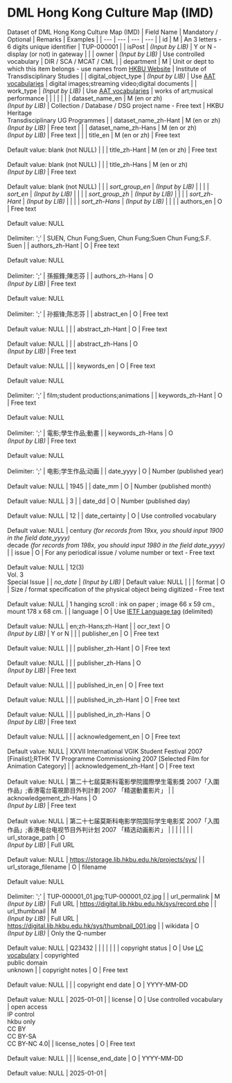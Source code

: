 

# DML Hong Kong Culture Map (IMD)

Dataset of DML Hong Kong Culture Map (IMD)
|	Field Name	|	Mandatory / Optional	|	Remarks	|	Examples	|
|	---	|	---	|	---	|	---	|
|	id	|	M	|	An 3 letters - 6 digits	unique identifier |	TUP-000001	|
|	isPost	|	*(Input by LIB)*	|	Y or N - display (or not) in gateway	|		|
|	owner	|	*(Input by LIB)*	|	Use controlled vocabulary	|	DIR / SCA / MCAT / CML	|
| department | M | Unit or dept to which this item belongs - use names from [HKBU Website](https://www.hkbu.edu.hk/en/about/faculties.html) | Institute of Transdisciplinary Studies |
|	digital_object_type	|	*(Input by LIB)*	|	Use [AAT vocabularies](https://www.getty.edu/research/tools/vocabularies/aat/index.html)	|	digital images;streaming video;digital documents |
|	work_type	|	*(Input by LIB)*	|	Use [AAT vocabularies](https://www.getty.edu/research/tools/vocabularies/aat/index.html)	| works of art;musical performance	|
|		|		|		|		|
|	dataset_name_en	|	M (en or zh)<br>*(Input by LIB)*	|	Collection / Database / DSG project name - Free text	|	HKBU Heritage<br>Transdisciplinary UG Programmes	|
|	dataset_name_zh-Hant	|	M (en or zh)<br>*(Input by LIB)*	|	Free text	|		|
|	dataset_name_zh-Hans	|	M (en or zh)<br>*(Input by LIB)*	|	Free text	|		|
|	title_en	|	M (en or zh)	|	Free text<br /><br />Default value: blank (not NULL)	|		|
|	title_zh-Hant	|	M (en or zh)	|	Free text<br /><br />Default value: blank (not NULL)	|		|
|	title_zh-Hans	|	M (en or zh)<br>*(Input by LIB)*	|	Free text<br /><br />Default value: blank (not NULL)	|		|
|	*sort_group_en*	|	*(Input by LIB)*	|		|		|
|	*sort_en*	|	*(Input by LIB)*	|		|		|
|	*sort_group_zh*	|	*(Input by LIB)*	|		|		|
|	*sort_zh-Hant*	|	*(Input by LIB)*	|		|		|
|	*sort_zh-Hans*	|	*(Input by LIB)*	|		|		|
|	authors_en	|	O	|	Free text<br /><br />Default value: NULL<br /><br />Delimiter: ';'	| SUEN, Chun Fung;Suen, Chun Fung;Suen Chun Fung;S.F. Suen |
|	authors_zh-Hant	|	O	|	Free text<br /><br />Default value: NULL<br /><br />Delimiter: ';'	| 孫振鋒;陳志芬 |
|	authors_zh-Hans	|	O<br>*(Input by LIB)*	|	Free text<br /><br />Default value: NULL<br /><br />Delimiter: ';'	| 孙振锋;陈志芬 |
|	abstract_en	|	O	|	Free text<br /><br />Default value: NULL |		|
|	abstract_zh-Hant	|	O	|	Free text<br /><br />Default value: NULL |		|
|	abstract_zh-Hans	|	O<br>*(Input by LIB)*	|	Free text<br /><br />Default value: NULL |		|
|	keywords_en	|	O	|	Free text<br /><br />Default value: NULL<br /><br />Delimiter: ';'	|	film;student productions;animations	|
|	keywords_zh-Hant	|	O	|	Free text<br /><br />Default value: NULL<br /><br />Delimiter: ';'	| 電影;學生作品;動畫 |
|	keywords_zh-Hans	|	O<br>*(Input by LIB)*	|	Free text<br /><br />Default value: NULL<br /><br />Delimiter: ';'	| 电影;学生作品;动画 |
|	date_yyyy	|	O	|	Number (published year)<br /><br />Default value: NULL	|	1945	|
|	date_mm	|	O	|	Number (published month)<br /><br />Default value: NULL	|	3	|
|	date_dd	|	O	|	Number	(published day)<br /><br />Default value: NULL |	12	|
|	date_certainty	|	O	|	Use controlled vocabulary<br /><br />Default value: NULL	|	century *(for records from 19xx, you should input 1900 in the field date_yyyy)*<br>decade *(for records from 198x, you should input 1980 in the field date_yyyy)*	|
|	issue	|	O	|	For any periodical issue / volume number or text - Free text<br /><br />Default value: NULL	|	12(3) <br>Vol. 3<br>Special Issue	|
|	*no_date* | *(Input by LIB)*	|	Default value: NULL	|		|
|	format	|	O	|	Size / format specification of the physical object being digitized - Free text<br /><br />Default value: NULL	|		1 hanging scroll : ink on paper ; image 66 x 59 cm., mount 178 x 68 cm.	|
|	language	|	O	|	Use [IETF Language tag](https://en.wikipedia.org/wiki/IETF_language_tag) (delimited)<br /><br />Default value: NULL	|	en;zh-Hans;zh-Hant	|
|	ocr_text	|	O<br>*(Input by LIB)*	|	Y or N	|	 |
|	publisher_en	|	O	|	Free text<br /><br />Default value: NULL	|		|
|	publisher_zh-Hant	|	O	|	Free text<br /><br />Default value: NULL	|		|
|	publisher_zh-Hans	|	O<br>*(Input by LIB)*	|	Free text<br /><br />Default value: NULL	|		|
|	published_in_en	|	O	|	Free text<br /><br />Default value: NULL	|		|
|	published_in_zh-Hant	|	O	|	Free text<br /><br />Default value: NULL	|		|
|	published_in_zh-Hans	|	O<br>*(Input by LIB)*	|	Free text<br /><br />Default value: NULL	|		|
|	acknowledgement_en	|	O	|	Free text<br /><br />Default value: NULL	| XXVII International VGIK Student Festival 2007 [Finalist];RTHK TV Programme Commissioning 2007 [Selected Film for Animation Category] |
|	acknowledgement_zh-Hant	|	O	|	Free text<br /><br />Default value: NULL	| 第二十七屆莫斯科電影學院國際學生電影獎 2007「入圍作品」;香港電台電視節目外判計劃 2007 「精選動畫影片」 |
|	acknowledgement_zh-Hans	|	O<br>*(Input by LIB)*	|	Free text<br /><br />Default value: NULL	| 第二十七届莫斯科电影学院国际学生电影奖 2007「入围作品」;香港电台电视节目外判计划 2007 「精选动画影片」 |
|		|		|		|		|
|	url_storage_path	|	O<br>*(Input by LIB)*	|	Full URL<br /><br />Default value: NULL	|	https://storage.lib.hkbu.edu.hk/projects/sys/	|
|	url_storage_filename	|	O	|	filename<br /><br />Default value: NULL<br /><br />Delimiter: ';' |	TUP-000001_01.jpg;TUP-000001_02.jpg	|
|	url_permalink	|	M<br>*(Input by LIB)*	|	Full URL 	| https://digital.lib.hkbu.edu.hk/sys/record.php	|
|	url_thumbnail	|	M<br>*(Input by LIB)*	|	Full URL	|	https://digital.lib.hkbu.edu.hk/sys/thumbnail_001.jpg		|
|	wikidata	|	O<br>*(Input by LIB)*	|	Only the Q-number<br /><br />Default value: NULL	|	Q23432	|
|		|		|		|		|
|	copyright status	|	O	|	Use [LC vocabulary](https://id.loc.gov/vocabulary/preservation/copyrightStatus.html)	|	copyrighted <br>public domain <br>unknown	|
|	copyright notes	|	O	|	Free text<br /><br />Default value: NULL	|		|
|	copyright end date	|	O	|	YYYY-MM-DD<br /><br />Default value: NULL	|	2025-01-01	|
|	license	|	O	|	Use controlled vocabulary	|	open access <br>IP control <br>hkbu only <br>CC BY <br>CC BY-SA <br>CC BY-NC 4.0|
|	license_notes	|	O	|	Free text<br /><br />Default value: NULL	|		|
|	license_end_date	|	O	|	YYYY-MM-DD<br /><br />Default value: NULL	|	2025-01-01	|
